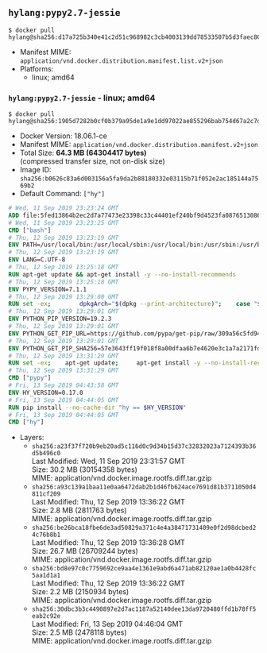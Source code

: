 ## `hylang:pypy2.7-jessie`

```console
$ docker pull hylang@sha256:d17a725b340e41c2d51c968982c3cb4003139dd78533507b5d3faec80d1687d9
```

-	Manifest MIME: `application/vnd.docker.distribution.manifest.list.v2+json`
-	Platforms:
	-	linux; amd64

### `hylang:pypy2.7-jessie` - linux; amd64

```console
$ docker pull hylang@sha256:1905d7282b0cf0b379a95de1a9e1dd97022ae855296bab754d67a2c7d7ca3903
```

-	Docker Version: 18.06.1-ce
-	Manifest MIME: `application/vnd.docker.distribution.manifest.v2+json`
-	Total Size: **64.3 MB (64304417 bytes)**  
	(compressed transfer size, not on-disk size)
-	Image ID: `sha256:b0626c83a6d003156a5fa9da2b88180332e03115b71f052e2ac185144a7569b2`
-	Default Command: `["hy"]`

```dockerfile
# Wed, 11 Sep 2019 23:23:24 GMT
ADD file:5fed13864b2ec2d7a77473e23398c33c44401ef240bf9d4523fa087651308613 in / 
# Wed, 11 Sep 2019 23:23:25 GMT
CMD ["bash"]
# Thu, 12 Sep 2019 13:23:19 GMT
ENV PATH=/usr/local/bin:/usr/local/sbin:/usr/local/bin:/usr/sbin:/usr/bin:/sbin:/bin
# Thu, 12 Sep 2019 13:23:19 GMT
ENV LANG=C.UTF-8
# Thu, 12 Sep 2019 13:25:18 GMT
RUN apt-get update && apt-get install -y --no-install-recommends 		ca-certificates 		libexpat1 		libffi6 		libgdbm3 		libsqlite3-0 	&& rm -rf /var/lib/apt/lists/*
# Thu, 12 Sep 2019 13:25:18 GMT
ENV PYPY_VERSION=7.1.1
# Thu, 12 Sep 2019 13:29:00 GMT
RUN set -ex; 		dpkgArch="$(dpkg --print-architecture)"; 	case "${dpkgArch##*-}" in 		amd64) pypyArch='linux64'; sha256='73b09ef0860eb9ad7997af3030b22909806a273d90786d78420926df53279d66' ;; 		i386) pypyArch='linux32'; sha256='41ca390a76ca0d47b8353a0d6a20d5aab5fad8b0bb647b960d8c33e873d18ef5' ;; 		*) echo >&2 "error: current architecture ($dpkgArch) does not have a corresponding PyPy $PYPY_VERSION binary release"; exit 1 ;; 	esac; 		savedAptMark="$(apt-mark showmanual)"; 	apt-get update; 	apt-get install -y --no-install-recommends 		bzip2 		wget 		libncurses5 	; 		wget -O pypy.tar.bz2 "https://bitbucket.org/pypy/pypy/downloads/pypy2.7-v${PYPY_VERSION}-${pypyArch}.tar.bz2" --progress=dot:giga; 	echo "$sha256 *pypy.tar.bz2" | sha256sum -c; 	tar -xjC /usr/local --strip-components=1 -f pypy.tar.bz2; 	find /usr/local/lib-python -depth -type d -a \( -name test -o -name tests \) -exec rm -rf '{}' +; 	rm pypy.tar.bz2; 		pypy --version; 		if [ -f /usr/local/lib_pypy/_ssl_build.py ]; then 		apt-get install -y --no-install-recommends gcc libc6-dev libssl-dev; 		cd /usr/local/lib_pypy; 		pypy _ssl_build.py; 	fi; 		apt-mark auto '.*' > /dev/null; 	[ -z "$savedAptMark" ] || apt-mark manual $savedAptMark > /dev/null; 	find /usr/local -type f -executable -exec ldd '{}' ';' 		| awk '/=>/ { print $(NF-1) }' 		| sort -u 		| xargs -r dpkg-query --search 		| cut -d: -f1 		| sort -u 		| xargs -r apt-mark manual 	; 	apt-get purge -y --auto-remove -o APT::AutoRemove::RecommendsImportant=false; 	rm -rf /var/lib/apt/lists/*; 	pypy --version; 	find /usr/local -depth 		\( 			\( -type d -a \( -name test -o -name tests \) \) 			-o 			\( -type f -a \( -name '*.pyc' -o -name '*.pyo' \) \) 		\) -exec rm -rf '{}' +
# Thu, 12 Sep 2019 13:29:01 GMT
ENV PYTHON_PIP_VERSION=19.2.3
# Thu, 12 Sep 2019 13:29:01 GMT
ENV PYTHON_GET_PIP_URL=https://github.com/pypa/get-pip/raw/309a56c5fd94bd1134053a541cb4657a4e47e09d/get-pip.py
# Thu, 12 Sep 2019 13:29:01 GMT
ENV PYTHON_GET_PIP_SHA256=57e3643ff19f018f8a00dfaa6b7e4620e3c1a7a2171fd218425366ec006b3bfe
# Thu, 12 Sep 2019 13:31:29 GMT
RUN set -ex; 	apt-get update; 	apt-get install -y --no-install-recommends 		wget 	; 	rm -rf /var/lib/apt/lists/*; 		wget -O get-pip.py "$PYTHON_GET_PIP_URL"; 	echo "$PYTHON_GET_PIP_SHA256 *get-pip.py" | sha256sum --check --strict -; 		pypy get-pip.py 		--disable-pip-version-check 		--no-cache-dir 		"pip==$PYTHON_PIP_VERSION" 	; 	apt-get purge -y --auto-remove wget; 	pip --version; 		find /usr/local -depth 		\( 			\( -type d -a \( -name test -o -name tests \) \) 			-o 			\( -type f -a \( -name '*.pyc' -o -name '*.pyo' \) \) 		\) -exec rm -rf '{}' +; 	rm -f get-pip.py
# Thu, 12 Sep 2019 13:31:29 GMT
CMD ["pypy"]
# Fri, 13 Sep 2019 04:43:58 GMT
ENV HY_VERSION=0.17.0
# Fri, 13 Sep 2019 04:44:05 GMT
RUN pip install --no-cache-dir "hy == $HY_VERSION"
# Fri, 13 Sep 2019 04:44:05 GMT
CMD ["hy"]
```

-	Layers:
	-	`sha256:a23f37f720b9eb20ad5c116d0c9d34b15d37c32832023a7124393b36d5b496c0`  
		Last Modified: Wed, 11 Sep 2019 23:31:57 GMT  
		Size: 30.2 MB (30154358 bytes)  
		MIME: application/vnd.docker.image.rootfs.diff.tar.gzip
	-	`sha256:a93c139a1baa11e0aa6472dab2b1d46fb624ace7691d81b3711050d4811cf209`  
		Last Modified: Thu, 12 Sep 2019 13:36:22 GMT  
		Size: 2.8 MB (2811763 bytes)  
		MIME: application/vnd.docker.image.rootfs.diff.tar.gzip
	-	`sha256:be26bca18fbe6de3ad50829a371c4e4a38471731409e0f2d98dcbed24c76b8b1`  
		Last Modified: Thu, 12 Sep 2019 13:36:28 GMT  
		Size: 26.7 MB (26709244 bytes)  
		MIME: application/vnd.docker.image.rootfs.diff.tar.gzip
	-	`sha256:bd8e97c0c7759692ce9aa4e1361e9abd6a471ab82120ae1a0b4428fc5aa1d1a1`  
		Last Modified: Thu, 12 Sep 2019 13:36:22 GMT  
		Size: 2.2 MB (2150934 bytes)  
		MIME: application/vnd.docker.image.rootfs.diff.tar.gzip
	-	`sha256:30dbc3b3c4490897e2d7ac1187a52140dee13da9720480ffd1b78ff5eab2c92e`  
		Last Modified: Fri, 13 Sep 2019 04:46:04 GMT  
		Size: 2.5 MB (2478118 bytes)  
		MIME: application/vnd.docker.image.rootfs.diff.tar.gzip

